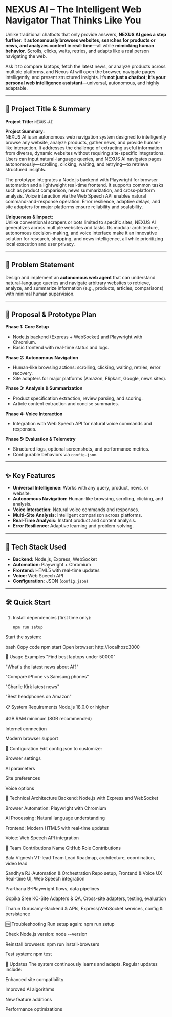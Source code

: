 # NEXUS AI – The Intelligent Web Navigator That Thinks Like You  

Unlike traditional chatbots that only provide answers, **NEXUS AI goes a step further**: it **autonomously browses websites, searches for products or news, and analyzes content in real-time**—all while **mimicking human behavior**. Scrolls, clicks, waits, retries, and adapts like a real person navigating the web.  

Ask it to compare laptops, fetch the latest news, or analyze products across multiple platforms, and Nexus AI will open the browser, navigate pages intelligently, and present structured insights. It’s **not just a chatbot; it’s your personal web intelligence assistant**—universal, autonomous, and highly adaptable.  

---

## 🚀 Project Title & Summary

**Project Title:** `NEXUS-AI`  

**Project Summary:**  
NEXUS AI is an autonomous web navigation system designed to intelligently browse any website, analyze products, gather news, and provide human-like interaction. It addresses the challenge of extracting useful information from diverse, dynamic websites without requiring site-specific integrations. Users can input natural-language queries, and NEXUS AI navigates pages autonomously—scrolling, clicking, waiting, and retrying—to retrieve structured insights.

The prototype integrates a Node.js backend with Playwright for browser automation and a lightweight real-time frontend. It supports common tasks such as product comparison, news summarization, and cross-platform analysis. Voice interaction via the Web Speech API enables natural command-and-response operation. Error resilience, adaptive delays, and site adapters for major platforms ensure reliability and scalability.

**Uniqueness & Impact:**  
Unlike conventional scrapers or bots limited to specific sites, NEXUS AI generalizes across multiple websites and tasks. Its modular architecture, autonomous decision-making, and voice interface make it an innovative solution for research, shopping, and news intelligence, all while prioritizing local execution and user privacy.

---

## 📌 Problem Statement

Design and implement an **autonomous web agent** that can understand natural-language queries and navigate arbitrary websites to retrieve, analyze, and summarize information (e.g., products, articles, comparisons) with minimal human supervision.

---

## 🧭 Proposal & Prototype Plan

**Phase 1: Core Setup**  
- Node.js backend (Express + WebSocket) and Playwright with Chromium.  
- Basic frontend with real-time status and logs.

**Phase 2: Autonomous Navigation**  
- Human-like browsing actions: scrolling, clicking, waiting, retries, error recovery.  
- Site adapters for major platforms (Amazon, Flipkart, Google, news sites).

**Phase 3: Analysis & Summarization**  
- Product specification extraction, review parsing, and scoring.  
- Article content extraction and concise summaries.

**Phase 4: Voice Interaction**  
- Integration with Web Speech API for natural voice commands and responses.

**Phase 5: Evaluation & Telemetry**  
- Structured logs, optional screenshots, and performance metrics.  
- Configurable behaviors via `config.json`.

---

## ✨ Key Features

- **Universal Intelligence:** Works with any query, product, news, or website.  
- **Autonomous Navigation:** Human-like browsing, scrolling, clicking, and analysis.  
- **Voice Interaction:** Natural voice commands and responses.  
- **Multi-Site Analysis:** Intelligent comparison across platforms.  
- **Real-Time Analysis:** Instant product and content analysis.  
- **Error Resilience:** Adaptive learning and problem-solving.  

---

## 🧰 Tech Stack Used

- **Backend:** Node.js, Express, WebSocket  
- **Automation:** Playwright + Chromium  
- **Frontend:** HTML5 with real-time updates  
- **Voice:** Web Speech API  
- **Configuration:** JSON (`config.json`)  

---

## 🛠️ Quick Start

1. Install dependencies (first time only):  
   ```bash
   npm run setup
Start the system:

bash
Copy code
npm start
Open browser: http://localhost:3000

🎯 Usage Examples
"Find best laptops under 50000"

"What's the latest news about AI?"

"Compare iPhone vs Samsung phones"

"Charlie Kirk latest news"

"Best headphones on Amazon"

📋 System Requirements
Node.js 18.0.0 or higher

4GB RAM minimum (8GB recommended)

Internet connection

Modern browser support

🔧 Configuration
Edit config.json to customize:

Browser settings

AI parameters

Site preferences

Voice options

🤖 Technical Architecture
Backend: Node.js with Express and WebSocket

Browser Automation: Playwright with Chromium

AI Processing: Natural language understanding

Frontend: Modern HTML5 with real-time updates

Voice: Web Speech API integration

👥 Team Contributions
Name	GitHub	Role	Contributions

Bala Vignesh VT-lead	Team Lead	Roadmap, architecture, coordination, video lead

Sandhya RJ-Automation & Orchestration	Repo setup, Frontend & Voice UX	Real-time UI, Web Speech integration

Prarthana B-Playwright flows, data pipelines

Gopika Sree KC-Site Adapters & QA, Cross-site adapters, testing, evaluation

Tharun Gurusamy-Backend & APIs, Express/WebSocket services, config & persistence

🆘 Troubleshooting
Run setup again: npm run setup

Check Node.js version: node --version

Reinstall browsers: npm run install-browsers

Test system: npm test

🔄 Updates
The system continuously learns and adapts. Regular updates include:

Enhanced site compatibility

Improved AI algorithms

New feature additions

Performance optimizations
